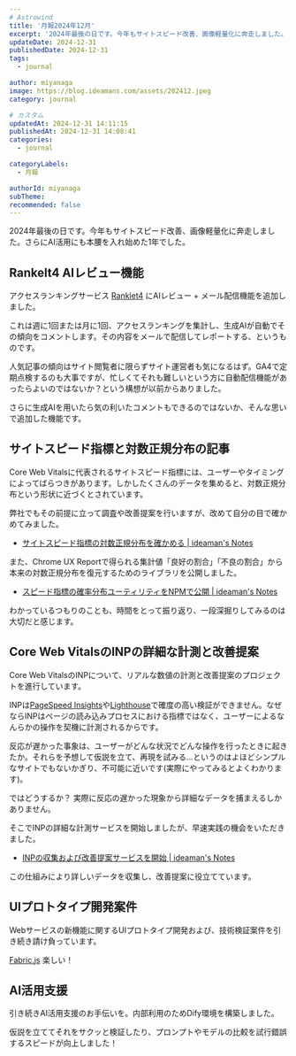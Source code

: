 ```yaml
---
# Astrowind
title: '月報2024年12月'
excerpt: '2024年最後の日です。今年もサイトスピード改善、画像軽量化に奔走しました。さら...'
updateDate: 2024-12-31
publishedDate: 2024-12-31
tags: 
  - journal

author: miyanaga
image: https://blog.ideamans.com/assets/202412.jpeg
category: journal

# カスタム
updatedAt: 2024-12-31 14:11:15
publishedAt: 2024-12-31 14:08:41
categories: 
  - journal

categoryLabels: 
  - 月報

authorId: miyanaga
subTheme: 
recommended: false
---
```


2024年最後の日です。今年もサイトスピード改善、画像軽量化に奔走しました。さらにAI活用にも本腰を入れ始めた1年でした。

## Rankelt4 AIレビュー機能

アクセスランキングサービス [Ranklet4](https://ranklet4.com/) にAIレビュー + メール配信機能を追加しました。

これは週に1回または月に1回、アクセスランキングを集計し、生成AIが自動でその傾向をコメントします。その内容をメールで配信してレポートする、というものです。

人気記事の傾向はサイト閲覧者に限らずサイト運営者も気になるはず。GA4で定期点検するのも大事ですが、忙しくてそれも難しいという方に自動配信機能があったらよいのではないか？という構想が以前からありました。

さらに生成AIを用いたら気の利いたコメントもできるのではないか、そんな思いで追加した機能です。

## サイトスピード指標と対数正規分布の記事

Core Web Vitalsに代表されるサイトスピード指標には、ユーザーやタイミングによってばらつきがあります。しかしたくさんのデータを集めると、対数正規分布という形状に近づくとされています。

弊社でもその前提に立って調査や改善提案を行いますが、改めて自分の目で確かめてみました。

- [サイトスピード指標の対数正規分布を確かめる | ideaman's Notes](https://notes.ideamans.com/posts/2024/web-vitals-distribution.html)

また、Chrome UX Reportで得られる集計値「良好の割合」「不良の割合」から本来の対数正規分布を復元するためのライブラリを公開しました。

- [スピード指標の確率分布ユーティリティをNPMで公開 | ideaman's Notes](https://notes.ideamans.com/posts/2024/npm-web-vitals-distribution.html)

わかっているつもりのことも、時間をとって振り返り、一段深掘りしてみるのは大切だと感じます。

## Core Web VitalsのINPの詳細な計測と改善提案

Core Web VitalsのINPについて、リアルな数値の計測と改善提案のプロジェクトを進行しています。

INPは[PageSpeed Insights](https://pagespeed.web.dev/)や[Lighthouse](https://developer.chrome.com/docs/lighthouse/overview)で確度の高い検証ができません。なぜならINPはページの読み込みプロセスにおける指標ではなく、ユーザーによるなんらかの操作を契機に計測されるからです。

反応が遅かった事象は、ユーザーがどんな状況でどんな操作を行ったときに起きたか。それらを予想して仮説を立て、再現を試みる...というのはよほどシンプルなサイトでもないかぎり、不可能に近いです(実際にやってみるとよくわかります)。

ではどうするか？ 実際に反応の遅かった現象から詳細なデータを捕まえるしかありません。

そこでINPの詳細な計測サービスを開始しましたが、早速実践の機会をいただきました。

- [INPの収集および改善提案サービスを開始 | ideaman's Notes](https://notes.ideamans.com/posts/2024/speedismoney-fieldwork.html)

この仕組みにより詳しいデータを収集し、改善提案に役立てています。

## UIプロトタイプ開発案件

Webサービスの新機能に関するUIプロトタイプ開発および、技術検証案件を引き続き請け負っています。

[Fabric.js](https://fabricjs.com/) 楽しい！

## AI活用支援

引き続きAI活用支援のお手伝いを。内部利用のためDify環境を構築しました。

仮説を立ててそれをサクッと検証したり、プロンプトやモデルの比較を試行錯誤するスピードが向上しました！


